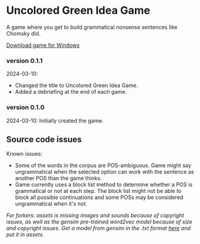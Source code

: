 # Uncolored Green Idea Game
A game where you get to build grammatical nonsense sentences like Chomsky did.

[Download game for Windows](https://drive.google.com/file/d/1vYeqa27ony8s-Qk5t39FrVAWgjDeKFpR/view?usp=drive_link)

### version 0.1.1

2024-03-10:
- Changed the title to Uncolored Green Idea Game.
- Added a debriefing at the end of each game.

### version 0.1.0

2024-03-10: Initially created the game.

## Source code issues

Known issues: 
- Some of the words in the corpus are POS-ambiguous. Game might say ungrammatical when the selected option can work with the sentence as another POS than the game thinks. 
- Game currently uses a block list method to determine whether a POS is grammatical or not at each step. The block list might not be able to block all possible continuations and some POSs may be considered ungrammatical when it's not. 

*For forkers: assets is missing images and sounds because of copyright issues, as well as the gensim pre-trained word2vec model because of size and copyright issues. Get a model from gensim in the .txt format [here](https://github.com/piskvorky/gensim-data) and put it in assets.*